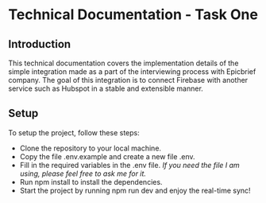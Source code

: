 # Technical Documentation - Task One

## Introduction

This technical documentation covers the implementation details of the simple integration made as a part of the interviewing process with Epicbrief company. The goal of this integration is to connect Firebase with another service such as Hubspot in a stable and extensible manner.

## Setup

To setup the project, follow these steps:

- Clone the repository to your local machine.
- Copy the file .env.example and create a new file .env.
- Fill in the required variables in the .env file. _If you need the file I am using, please feel free to ask me for it._
- Run npm install to install the dependencies.
- Start the project by running npm run dev and enjoy the real-time sync!
